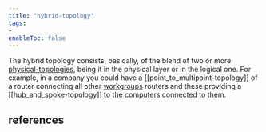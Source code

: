 ```yaml
---
title: "hybrid-topology"
tags:
- 
enableToc: false
---
```


The hybrid topology consists, basically, of the blend of two or more [physical-topologies](notes/physical-topologies.md), being it in the physical layer or in the logical one. For example, in a company you could have a [[point_to_multipoint-topology]] of a router connecting all other [workgroups](notes/workgroups.md) routers and these providing a [[hub_and_spoke-topology]] to the computers connected to them.

## references

